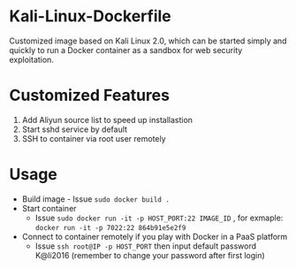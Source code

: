 # Kali-Linux-Dockerfile
Customized image based on Kali Linux 2.0, which can be started simply and quickly to run a Docker container as a sandbox for web security exploitation.

Customized Features
=====================
   1. Add Aliyun source list to speed up installastion 
   2. Start sshd service by default
   3. SSH to container via root user remotely
    
Usage
====================
   * Build image
    - Issue `sudo docker build .`
   * Start container
     - Issue `sudo docker run -it -p HOST_PORT:22 IMAGE_ID` , for exmaple: `docker run -it -p 7022:22 864b91e5e2f9`
   * Connect to container remotely if you play with Docker in a PaaS platform
     - Issue `ssh root@IP -p HOST_PORT` then input default password K@li2016 (remember to change your password after first login)
       
    


